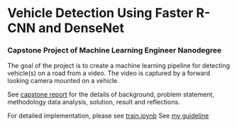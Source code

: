 # Vehicle Detection Using Faster R-CNN and DenseNet
### Capstone Project of Machine Learning Engineer Nanodegree



 The goal of the project is to create a machine learning pipeline for detecting vehicle(s) on a road from a video. The video is captured by a forward looking camera mounted on a vehicle.
 
  See [capstone report](https://github.com/htuncer/machine-learning/blob/master/projects/capstone/capstone_report.md) for the details of background, problem statement, methodology data analysis, solution, result and reflections.
  
 For detailed implementation, please see [train.ipynb](https://github.com/htuncer/machine-learning/blob/master/projects/capstone/train.ipynb) See [my guideline](https://github.com/tensorflow/models/blob/3bf85a4eddb9c56a28cc266ee4aa5604fb4d8334/object_detection/g3doc/using_your_own_dataset.md)
 

